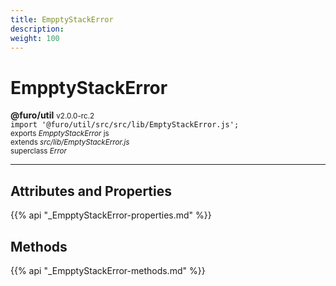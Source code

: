 ```yaml
---
title: EmpptyStackError
description: 
weight: 100
---
```


# EmpptyStackError

**@furo/util** <small>v2.0.0-rc.2</small>
<br>`import '@furo/util/src/src/lib/EmptyStackError.js';`<small>
<br>exports *EmpptyStackError* js
<br>extends *src/lib/EmptyStackError.js*
<br>superclass *Error*</small>


****



## Attributes and Properties
{{% api "_EmpptyStackError-properties.md" %}}





## Methods
{{% api "_EmpptyStackError-methods.md" %}}

